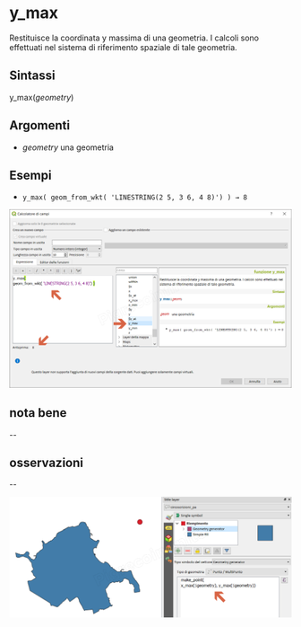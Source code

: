 # y_max

Restituisce la coordinata y massima di una geometria. I calcoli sono effettuati nel sistema di riferimento spaziale di tale geometria.

## Sintassi

y_max(_geometry_)

## Argomenti

* _geometry_ una geometria

## Esempi

* `y_max( geom_from_wkt( 'LINESTRING(2 5, 3 6, 4 8)') ) → 8`

![](../../img/geometria/y_max/y_max1.png)

## nota bene

--

## osservazioni

--

![](../../img/geometria/y_max/y_max2.png)